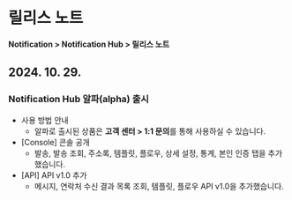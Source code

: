 <style>
.page__rnb .lst_rnb_item .rnb_item:first-of-type a {
    display: inline !important;
}
</style>
<h1>릴리스 노트</h1>

**Notification > Notification Hub > 릴리스 노트**


## 2024. 10. 29.

### Notification Hub 알파(alpha) 출시
* 사용 방법 안내
  * 알파로 출시된 상품은 **고객 센터 > 1:1 문의**를 통해 사용하실 수 있습니다.
* [Console] 콘솔 공개
  * 발송, 발송 조회, 주소록, 템플릿, 플로우, 상세 설정, 통계, 본인 인증 탭을 추가했습니다.
* [API] API v1.0 추가
  * 메시지, 연락처 수신 결과 목록 조회, 템플릿, 플로우 API v1.0을 추가했습니다.